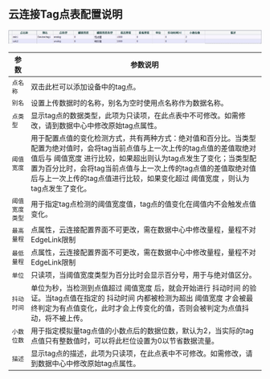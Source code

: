 
## 云连接Tag点表配置说明

![](TagList.png)

| 参数 | 参数说明 |
|------|----------------------------------------------------------------------|
|`点名称`|双击此栏可以添加设备中的tag点。|
|`别名`|设置上传数据时的名称，别名为空时使用点名称作为数据名称。|
|`点类型`|显示tag点的数据类型，此项为只读项，在此点表中不可修改。如需修改，请到数据中心中修改原始tag点属性。|
|`阈值宽度`|用于配置点值的变化检测方式，共有两种方式：绝对值和百分比。当类型配置为绝对值时，会将tag当前点值与上一次上传的tag点值的差值取绝对值后与 阈值宽度 进行比较，如果超出则认为tag点发生了变化；当类型配置为百分比时，会将tag当前点值与上一次上传的tag点值的差值取绝对值后与上一次上传的tag点值进行比较，如果变化超过 阈值宽度 ，则认为tag点发生了变化。|
|`阈值宽度类型`|用于指定tag点检测的阈值宽度值，tag点的值变化在阈值内不会触发点值变化。|
|`最高量程`|点属性，云连接配置界面不可更改，需在数据中心中修改量程，量程不对EdgeLink限制|
|`最低量程`|点属性，云连接配置界面不可更改，需在数据中心中修改量程，量程不对EdgeLink限制|
|`单位`|只读项，当阈值宽度类型为百分比时会显示百分号，用于与绝对值区分。|
|`抖动时间`|单位为秒，当检测到点值超过 阈值宽度 后，就会开始进行 抖动时间 的验证。当tag点值在指定的 抖动时间 内都被检测为超出 阈值宽度 才会被最终判定为有点值变化，此时才会上传变化的值，否则会被判定为点值抖动，将不被上传。|
|`小数位数`|用于指定模拟量tag点值的小数点后的数据位数，默认为2，当实际的tag点值只有整数值时，可以将此栏位设置为0以节省数据流量。|
|`描述`|显示tag点的描述，此项为只读项，在此点表中不可修改。如需修改，请到数据中心中修改原始tag点属性。|
